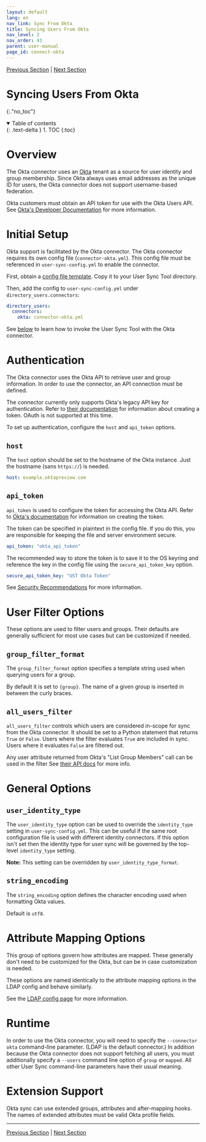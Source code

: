 ```yaml
---
layout: default
lang: en
nav_link: Sync From Okta
title: Syncing Users From Okta
nav_level: 2
nav_order: 43
parent: user-manual
page_id: connect-okta
---
```


[Previous Section](connect_ldap.md)  \| [Next Section](sync_from_console.md)

# Syncing Users From Okta
{:."no_toc"}

<details open markdown="block">
  <summary>
    Table of contents
  </summary>
  {: .text-delta }
1. TOC
{:toc}
</details>

# Overview

The Okta connector uses an [Okta](https://www.okta.com) tenant as a source for user identity
and group membership.  Since Okta always uses email addresses as the unique ID for users,
the Okta connector does not support username-based federation.

Okta customers must obtain an API token for use with the Okta Users API.
See [Okta's Developer Documentation](http://developer.okta.com/docs/api/getting_started/api_test_client.html)
for more information.

# Initial Setup

Okta support is facilitated by the Okta connector. The Okta connector requires its own config
file (`connector-okta.yml`). This config file must be referenced in `user-sync-config.yml` to
enable the connector.

First, obtain a [config file template](https://github.com/adobe-apiplatform/user-sync.py/blob/v2/examples/config%20files%20-%20basic/connector-okta.yml).
Copy it to your User Sync Tool directory.

Then, add the config to `user-sync-config.yml` under `directory_users.connectors`:

```yaml
directory_users:
  connectors:
    okta: connector-okta.yml
```

See [below](#runtime) to learn how to invoke the User Sync Tool with the Okta connector.

# Authentication

The Okta connector uses the Okta API to retrieve user and group information. In order to use the
connector, an API connection must be defined.

The connector currently only supports Okta's legacy API key for authentication. Refer to
[their documentation](https://developer.okta.com/docs/guides/create-an-api-token/main/) for
information about creating a token. OAuth is not supported at this time.

To set up authentication, configure the `host` and `api_token` options.

## `host`

The `host` option should be set to the hostname of the Okta instance. Just the hostname (sans `https://`) is needed.

```yaml
host: example.oktapreview.com
```

## `api_token`

`api_token` is used to configure the token for accessing the Okta API. Refer to
[Okta's documentation](https://developer.okta.com/docs/guides/create-an-api-token/main/)
for information on creating the token.

The token can be specified in plaintext in the config file. If you do this, you are responsible
for keeping the file and server environment secure.

```yaml
api_token: "okta_api_token"
```

The recommended way to store the token is to save it to the OS keyring and reference
the key in the config file using the `secure_api_token_key` option.

```yaml
secure_api_token_key: "UST Okta Token"
```

See [Security Recommendations](security.md#secure-credential-storage) for more
information.

# User Filter Options

These options are used to filter users and groups. Their defaults are generally sufficient
for most use cases but can be customized if needed.

## `group_filter_format`

The `group_filter_format` option specifies a template string used when querying users
for a group.

By default it is set to `{group}`. The name of a given group is inserted in between
the curly braces.

## `all_users_filter`

`all_users_filter` controls which users are considered in-scope for sync from the Okta connector.
It should be set to a Python statement that returns `True` or `False`. Users where the
filter evaluates `True` are included in sync. Users where it evaluates `False` are
filtered out.

Any user attribute returned from Okta's "List Group Members" call can be used in the filter
See [their API docs](https://developer.okta.com/docs/reference/api/groups/#response-example-12)
for more info.

# General Options

## `user_identity_type`

The `user_identity_type` option can be used to override the `identity_type` setting in `user-sync-config.yml`.
This can be useful if the same root configuration file is used with different identity connectors. If this
option isn't set then the identity type for user sync will be governed by the top-level `identity_type` setting.

**Note:** This setting can be overridden by `user_identity_type_format`.

## `string_encoding`

The `string_encoding` option defines the character encoding used when formatting Okta values.

Default is `utf8`.

# Attribute Mapping Options

This group of options govern how attributes are mapped. These generally don't need to be customized
for the Okta, but can be in case customization is needed.

These options are named identically to the attribute mapping options in the LDAP config
and behave similarly.

See the [LDAP config page](connect_ldap.md#attribute-mapping-options) for more information.


# Runtime

In order to use the Okta connector, you will need to specify the `--connector okta`
command-line parameter.  (LDAP is the default connector.)  In addition because the
Okta connector does not support fetching all users, you must additionally specify
a `--users` command line option of `group` or `mapped`.  All other User Sync
command-line parameters have their usual meaning.

# Extension Support

Okta sync can use extended groups, attributes and after-mapping hooks.  The names of extended attributes must be valid Okta profile fields.

---

[Previous Section](connect_ldap.md)  \| [Next Section](sync_from_console.md)
